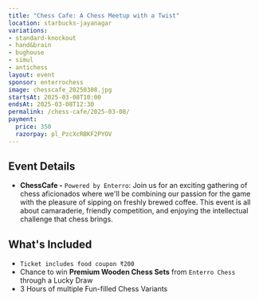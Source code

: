 ```yaml
---
title: "Chess Cafe: A Chess Meetup with a Twist"
location: starbucks-jayanagar
variations:
- standard-knockout
- hand&brain
- bughouse
- simul
- antichess
layout: event
sponsor: enterrochess
image: chesscafe_20250308.jpg
startsAt: 2025-03-08T10:00
endsAt: 2025-03-08T12:30
permalink: /chess-cafe/2025-03-08/
payment:
  price: 350
  razorpay: pl_PzcXcRBKF2PYOV
---
```


## Event Details
- **ChessCafe -** `Powered by Enterro`: 
Join us for an exciting gathering of chess aficionados where we'll be
combining our passion for the game with the pleasure of sipping on freshly
brewed coffee. This event is all about camaraderie, friendly competition, and
enjoying the intellectual challenge that chess brings.

## What's Included

- `Ticket includes food coupon ₹200`
- Chance to win **Premium Wooden Chess Sets** from `Enterro Chess` through a Lucky Draw
- 3 Hours of multiple Fun-filled Chess Variants
